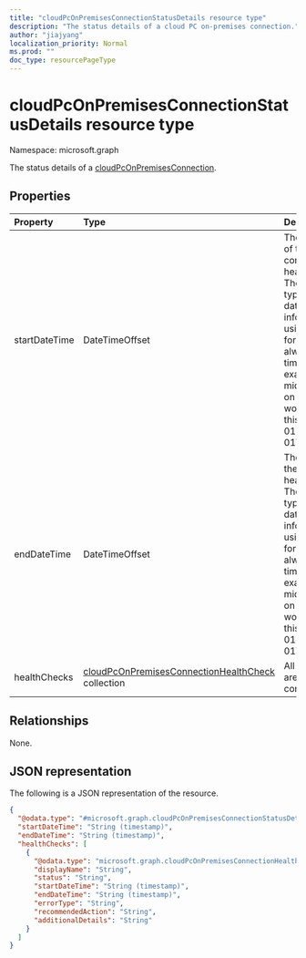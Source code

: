 ```yaml
---
title: "cloudPcOnPremisesConnectionStatusDetails resource type"
description: "The status details of a cloud PC on-premises connection."
author: "jiajyang"
localization_priority: Normal
ms.prod: ""
doc_type: resourcePageType
---
```


# cloudPcOnPremisesConnectionStatusDetails resource type

Namespace: microsoft.graph

The status details of a [cloudPcOnPremisesConnection](../resources/cloudpconpremisesconnection.md).

## Properties

|Property|Type|Description|
|:---|:---|:---|
|startDateTime|DateTimeOffset|The start time of the connection health check. The Timestamp type represents date and time information using ISO 8601 format and is always in UTC time. For example, midnight UTC on Jan 1, 2014 would look like this: '2014-01-01T00:00:00Z'.|
|endDateTime|DateTimeOffset|The end time of the connection health check. The Timestamp type represents date and time information using ISO 8601 format and is always in UTC time. For example, midnight UTC on Jan 1, 2014 would look like this: '2014-01-01T00:00:00Z'.|
|healthChecks|[cloudPcOnPremisesConnectionHealthCheck](../resources/cloudpconpremisesconnectionhealthcheck.md) collection|All checks that are done on the connection.|

## Relationships

None.

## JSON representation

The following is a JSON representation of the resource.
<!-- {
  "blockType": "resource",
  "@odata.type": "microsoft.graph.cloudPcOnPremisesConnectionStatusDetails"
}
-->

``` json
{
  "@odata.type": "#microsoft.graph.cloudPcOnPremisesConnectionStatusDetails",
  "startDateTime": "String (timestamp)",
  "endDateTime": "String (timestamp)",
  "healthChecks": [
    {
      "@odata.type": "microsoft.graph.cloudPcOnPremisesConnectionHealthCheck",
      "displayName": "String",
      "status": "String",
      "startDateTime": "String (timestamp)",
      "endDateTime": "String (timestamp)",
      "errorType": "String",
      "recommendedAction": "String",
      "additionalDetails": "String"
    }
  ]
}
```
